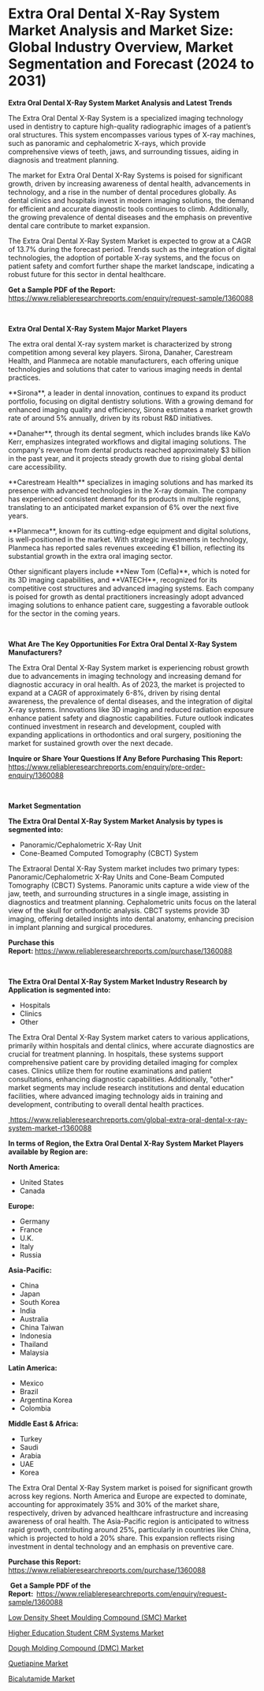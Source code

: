 <p><h1>Extra Oral Dental X-Ray System Market Analysis and Market Size: Global Industry Overview, Market Segmentation and Forecast (2024 to 2031)</h1></p><p><strong>Extra Oral Dental X-Ray System Market Analysis and Latest Trends</strong></p>
<p><p>The Extra Oral Dental X-Ray System is a specialized imaging technology used in dentistry to capture high-quality radiographic images of a patient’s oral structures. This system encompasses various types of X-ray machines, such as panoramic and cephalometric X-rays, which provide comprehensive views of teeth, jaws, and surrounding tissues, aiding in diagnosis and treatment planning.</p><p>The market for Extra Oral Dental X-Ray Systems is poised for significant growth, driven by increasing awareness of dental health, advancements in technology, and a rise in the number of dental procedures globally. As dental clinics and hospitals invest in modern imaging solutions, the demand for efficient and accurate diagnostic tools continues to climb. Additionally, the growing prevalence of dental diseases and the emphasis on preventive dental care contribute to market expansion.</p><p>The Extra Oral Dental X-Ray System Market is expected to grow at a CAGR of 13.7% during the forecast period. Trends such as the integration of digital technologies, the adoption of portable X-ray systems, and the focus on patient safety and comfort further shape the market landscape, indicating a robust future for this sector in dental healthcare.</p></p>
<p><strong>Get a Sample PDF of the Report:&nbsp;</strong> <a href="https://www.reliableresearchreports.com/enquiry/request-sample/1360088">https://www.reliableresearchreports.com/enquiry/request-sample/1360088</a></p>
<p>&nbsp;</p>
<p><strong>Extra Oral Dental X-Ray System Major Market Players</strong></p>
<p><p>The extra oral dental X-ray system market is characterized by strong competition among several key players. Sirona, Danaher, Carestream Health, and Planmeca are notable manufacturers, each offering unique technologies and solutions that cater to various imaging needs in dental practices.</p><p>**Sirona**, a leader in dental innovation, continues to expand its product portfolio, focusing on digital dentistry solutions. With a growing demand for enhanced imaging quality and efficiency, Sirona estimates a market growth rate of around 5% annually, driven by its robust R&D initiatives.</p><p>**Danaher**, through its dental segment, which includes brands like KaVo Kerr, emphasizes integrated workflows and digital imaging solutions. The company's revenue from dental products reached approximately $3 billion in the past year, and it projects steady growth due to rising global dental care accessibility.</p><p>**Carestream Health** specializes in imaging solutions and has marked its presence with advanced technologies in the X-ray domain. The company has experienced consistent demand for its products in multiple regions, translating to an anticipated market expansion of 6% over the next five years.</p><p>**Planmeca**, known for its cutting-edge equipment and digital solutions, is well-positioned in the market. With strategic investments in technology, Planmeca has reported sales revenues exceeding €1 billion, reflecting its substantial growth in the extra oral imaging sector.</p><p>Other significant players include **New Tom (Cefla)**, which is noted for its 3D imaging capabilities, and **VATECH**, recognized for its competitive cost structures and advanced imaging systems. Each company is poised for growth as dental practitioners increasingly adopt advanced imaging solutions to enhance patient care, suggesting a favorable outlook for the sector in the coming years.</p></p>
<p>&nbsp;</p>
<p><strong>What Are The Key Opportunities For Extra Oral Dental X-Ray System Manufacturers?</strong></p>
<p><p>The Extra Oral Dental X-Ray System market is experiencing robust growth due to advancements in imaging technology and increasing demand for diagnostic accuracy in oral health. As of 2023, the market is projected to expand at a CAGR of approximately 6-8%, driven by rising dental awareness, the prevalence of dental diseases, and the integration of digital X-ray systems. Innovations like 3D imaging and reduced radiation exposure enhance patient safety and diagnostic capabilities. Future outlook indicates continued investment in research and development, coupled with expanding applications in orthodontics and oral surgery, positioning the market for sustained growth over the next decade.</p></p>
<p><strong>Inquire or Share Your Questions If Any Before Purchasing This Report:</strong> <a href="https://www.reliableresearchreports.com/enquiry/pre-order-enquiry/1360088">https://www.reliableresearchreports.com/enquiry/pre-order-enquiry/1360088</a></p>
<p>&nbsp;</p>
<p><strong>Market Segmentation</strong></p>
<p><strong>The Extra Oral Dental X-Ray System Market Analysis by types is segmented into:</strong></p>
<p><ul><li>Panoramic/Cephalometric X-Ray Unit</li><li>Cone-Beamed Computed Tomography (CBCT) System</li></ul></p>
<p><p>The Extraoral Dental X-Ray System market includes two primary types: Panoramic/Cephalometric X-Ray Units and Cone-Beam Computed Tomography (CBCT) Systems. Panoramic units capture a wide view of the jaw, teeth, and surrounding structures in a single image, assisting in diagnostics and treatment planning. Cephalometric units focus on the lateral view of the skull for orthodontic analysis. CBCT systems provide 3D imaging, offering detailed insights into dental anatomy, enhancing precision in implant planning and surgical procedures.</p></p>
<p><strong>Purchase this Report:&nbsp;</strong><a href="https://www.reliableresearchreports.com/purchase/1360088">https://www.reliableresearchreports.com/purchase/1360088</a></p>
<p>&nbsp;</p>
<p><strong>The Extra Oral Dental X-Ray System Market Industry Research by Application is segmented into:</strong></p>
<p><ul><li>Hospitals</li><li>Clinics</li><li>Other</li></ul></p>
<p><p>The Extra Oral Dental X-Ray System market caters to various applications, primarily within hospitals and dental clinics, where accurate diagnostics are crucial for treatment planning. In hospitals, these systems support comprehensive patient care by providing detailed imaging for complex cases. Clinics utilize them for routine examinations and patient consultations, enhancing diagnostic capabilities. Additionally, "other" market segments may include research institutions and dental education facilities, where advanced imaging technology aids in training and development, contributing to overall dental health practices.</p></p>
<p><a href="https://www.reliableresearchreports.com/global-extra-oral-dental-x-ray-system-market-r1360088">&nbsp;https://www.reliableresearchreports.com/global-extra-oral-dental-x-ray-system-market-r1360088</a></p>
<p><strong>In terms of Region, the Extra Oral Dental X-Ray System Market Players available by Region are:</strong></p>
<p>
    <p> <strong> North America: </strong>
        <ul>
            <li>United States</li>
            <li>Canada</li>
        </ul>
        </p> 
    <p> <strong> Europe: </strong>
        <ul>
            <li>Germany</li>
            <li>France</li>
            <li>U.K.</li>
            <li>Italy</li>
            <li>Russia</li>
        </ul>
        </p> 
    <p> <strong> Asia-Pacific: </strong>
        <ul>
            <li>China</li>
            <li>Japan</li>
            <li>South Korea</li>
            <li>India</li>
            <li>Australia</li>
            <li>China Taiwan</li>
            <li>Indonesia</li>
            <li>Thailand</li>
            <li>Malaysia</li>
        </ul>
        </p> 
    <p> <strong> Latin America: </strong>
        <ul>
            <li>Mexico</li>
            <li>Brazil</li>
            <li>Argentina Korea</li>
            <li>Colombia</li>
        </ul>
        </p> 
    <p> <strong> Middle East & Africa: </strong>
        <ul>
            <li>Turkey</li>
            <li>Saudi</li>
            <li>Arabia</li>
            <li>UAE</li>
            <li>Korea</li>
        </ul>
    </p>
    </p>
<p><p>The Extra Oral Dental X-Ray System market is poised for significant growth across key regions. North America and Europe are expected to dominate, accounting for approximately 35% and 30% of the market share, respectively, driven by advanced healthcare infrastructure and increasing awareness of oral health. The Asia-Pacific region is anticipated to witness rapid growth, contributing around 25%, particularly in countries like China, which is projected to hold a 20% share. This expansion reflects rising investment in dental technology and an emphasis on preventive care.</p></p>
<p><strong>Purchase this Report: </strong><a href="https://www.reliableresearchreports.com/purchase/1360088">https://www.reliableresearchreports.com/purchase/1360088</a></p>
<p>&nbsp;<strong>Get a Sample PDF of the Report:&nbsp;&nbsp;</strong><a href="https://www.reliableresearchreports.com/enquiry/request-sample/1360088">https://www.reliableresearchreports.com/enquiry/request-sample/1360088</a></p>
<p><strong></strong></p>
<p><p><a href="https://issuu.com/reportprime-2/docs/low-density-sheet-moulding-compound_15410f3a926789">Low Density Sheet Moulding Compound (SMC) Market</a></p><p><a href="https://github.com/AshikRahman991/Market-Research-Report-List-1/blob/main/higher-education-student-crm-systems-market.md">Higher Education Student CRM Systems Market</a></p><p><a href="https://issuu.com/reportprime-2/docs/dough-molding-compound-dmc-market-s_cf0597601e14de">Dough Molding Compound (DMC) Market</a></p><p><a href="https://www.linkedin.com/pulse/how-quetiapine-market-evolved-key-trends-regional-dynamics-6j3fe?trackingId=pUBfQ6t3QbyAmvZf38fGSg%3D%3D">Quetiapine Market</a></p><p><a href="https://www.linkedin.com/pulse/bicalutamide-market-share-size-trends-industry-analysis-report-g7gxe?trackingId=KGrSvUqbQ0%2Bnx4c3q0G3fg%3D%3D">Bicalutamide Market</a></p></p>